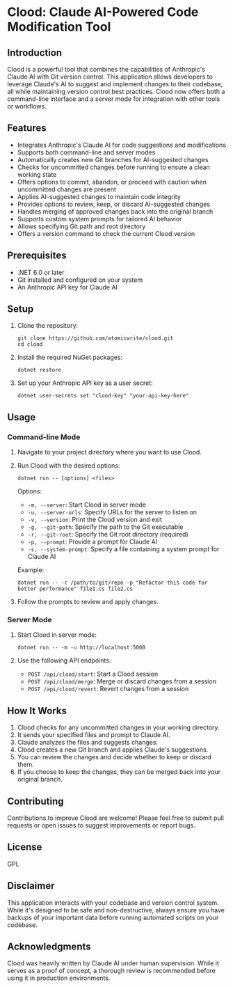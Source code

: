 # Clood: Claude AI-Powered Code Modification Tool

## Introduction

Clood is a powerful tool that combines the capabilities of Anthropic's Claude AI with Git version control. This application allows developers to leverage Claude's AI to suggest and implement changes to their codebase, all while maintaining version control best practices. Clood now offers both a command-line interface and a server mode for integration with other tools or workflows.

## Features

- Integrates Anthropic's Claude AI for code suggestions and modifications
- Supports both command-line and server modes
- Automatically creates new Git branches for AI-suggested changes
- Checks for uncommitted changes before running to ensure a clean working state
- Offers options to commit, abandon, or proceed with caution when uncommitted changes are present
- Applies AI-suggested changes to maintain code integrity
- Provides options to review, keep, or discard AI-suggested changes
- Handles merging of approved changes back into the original branch
- Supports custom system prompts for tailored AI behavior
- Allows specifying Git path and root directory
- Offers a version command to check the current Clood version

## Prerequisites

- .NET 6.0 or later
- Git installed and configured on your system
- An Anthropic API key for Claude AI

## Setup

1. Clone the repository:
   ```
   git clone https://github.com/atomicwrite/clood.git
   cd clood
   ```

2. Install the required NuGet packages:
   ```
   dotnet restore
   ```

3. Set up your Anthropic API key as a user secret:
   ```
   dotnet user-secrets set "clood-key" "your-api-key-here"
   ```

## Usage

### Command-line Mode

1. Navigate to your project directory where you want to use Clood.

2. Run Clood with the desired options:
   ```
   dotnet run -- [options] <files>
   ```

   Options:
   - `-m, --server`: Start Clood in server mode
   - `-u, --server-urls`: Specify URLs for the server to listen on
   - `-v, --version`: Print the Clood version and exit
   - `-g, --git-path`: Specify the path to the Git executable
   - `-r, --git-root`: Specify the Git root directory (required)
   - `-p, --prompt`: Provide a prompt for Claude AI
   - `-s, --system-prompt`: Specify a file containing a system prompt for Claude AI

   Example:
   ```
   dotnet run -- -r /path/to/git/repo -p "Refactor this code for better performance" file1.cs file2.cs
   ```

3. Follow the prompts to review and apply changes.

### Server Mode

1. Start Clood in server mode:
   ```
   dotnet run -- -m -u http://localhost:5000
   ```

2. Use the following API endpoints:
   - `POST /api/clood/start`: Start a Clood session
   - `POST /api/clood/merge`: Merge or discard changes from a session
   - `POST /api/clood/revert`: Revert changes from a session

## How It Works

1. Clood checks for any uncommitted changes in your working directory.
2. It sends your specified files and prompt to Claude AI.
3. Claude analyzes the files and suggests changes.
4. Clood creates a new Git branch and applies Claude's suggestions.
5. You can review the changes and decide whether to keep or discard them.
6. If you choose to keep the changes, they can be merged back into your original branch.

## Contributing

Contributions to improve Clood are welcome! Please feel free to submit pull requests or open issues to suggest improvements or report bugs.

## License

GPL

## Disclaimer

This application interacts with your codebase and version control system. While it's designed to be safe and non-destructive, always ensure you have backups of your important data before running automated scripts on your codebase.

## Acknowledgments

Clood was heavily written by Claude AI under human supervision. While it serves as a proof of concept, a thorough review is recommended before using it in production environments.
